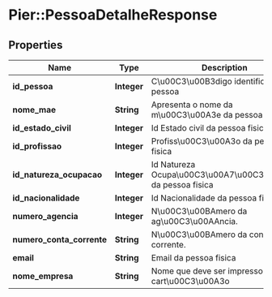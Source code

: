 # Pier::PessoaDetalheResponse

## Properties
Name | Type | Description | Notes
------------ | ------------- | ------------- | -------------
**id_pessoa** | **Integer** | C\u00C3\u00B3digo identificador da pessoa | [optional] 
**nome_mae** | **String** | Apresenta o nome da m\u00C3\u00A3e da pessoa fisica | [optional] 
**id_estado_civil** | **Integer** | Id Estado civil da pessoa fisica | [optional] 
**id_profissao** | **Integer** | Profiss\u00C3\u00A3o da pessoa fisica | [optional] 
**id_natureza_ocupacao** | **Integer** | Id Natureza Ocupa\u00C3\u00A7\u00C3\u00A3o da pessoa fisica | [optional] 
**id_nacionalidade** | **Integer** | Id Nacionalidade da pessoa fisica | [optional] 
**numero_agencia** | **Integer** | N\u00C3\u00BAmero da ag\u00C3\u00AAncia. | [optional] 
**numero_conta_corrente** | **String** | N\u00C3\u00BAmero da conta corrente. | [optional] 
**email** | **String** | Email da pessoa fisica | [optional] 
**nome_empresa** | **String** | Nome que deve ser impresso no cart\u00C3\u00A3o | [optional] 



